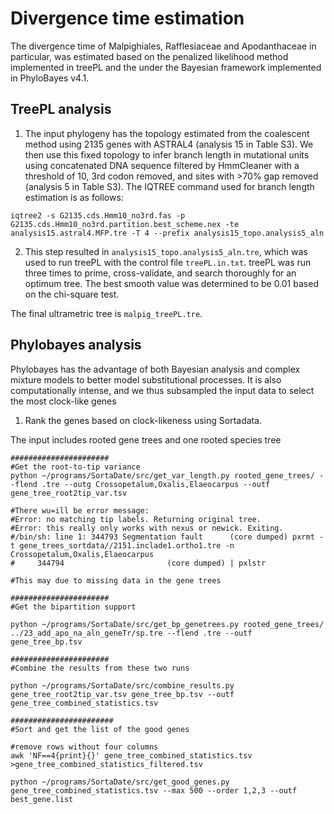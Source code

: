 # Divergence time estimation

The divergence time of Malpighiales, Rafflesiaceae and Apodanthaceae in particular, was estimated based on the penalized likelihood method implemented in treePL and the under the Bayesian framework implemented in PhyloBayes v4.1.

## TreePL analysis

1. The input phylogeny has the topology estimated from the coalescent method using 2135 genes with ASTRAL4 (analysis 15 in Table S3). We then use this fixed topology to infer branch length in mutational units using concatenated DNA sequence filtered by HmmCleaner with a threshold of 10, 3rd codon removed, and sites with >70% gap removed (analysis 5 in Table S3). The IQTREE command used for branch length estimation is as follows:

```
iqtree2 -s G2135.cds.Hmm10_no3rd.fas -p G2135.cds.Hmm10_no3rd.partition.best_scheme.nex -te analysis15.astral4.MFP.tre -T 4 --prefix analysis15_topo.analysis5_aln
```

2. This step resulted in `analysis15_topo.analysis5_aln.tre`, which was used to run treePL with the control file `treePL.in.txt`. treePL was run three times to prime, cross-validate, and search thoroughly for an optimum tree. The best smooth value was determined to be 0.01 based on the chi-square test.

The final ultrametric tree is `malpig_treePL.tre`.


## Phylobayes analysis

Phylobayes has the advantage of both Bayesian analysis and complex mixture models to better model substitutional processes. It is also computationally intense, and we thus subsampled the input data to select the most clock-like genes

1. Rank the genes based on clock-likeness using Sortadata.

The input includes rooted gene trees and one rooted species tree
```
######################
#Get the root-to-tip variance
python ~/programs/SortaDate/src/get_var_length.py rooted_gene_trees/ --flend .tre --outg Crossopetalum,Oxalis,Elaeocarpus --outf gene_tree_root2tip_var.tsv

#There wu=ill be error message: 
#Error: no matching tip labels. Returning original tree.
#Error: this really only works with nexus or newick. Exiting.
#/bin/sh: line 1: 344793 Segmentation fault      (core dumped) pxrmt -t gene_trees_sortdata//2151.inclade1.ortho1.tre -n Crossopetalum,Oxalis,Elaeocarpus
#     344794                       (core dumped) | pxlstr

#This may due to missing data in the gene trees

######################
#Get the bipartition support

python ~/programs/SortaDate/src/get_bp_genetrees.py rooted_gene_trees/ ../23_add_apo_na_aln_geneTr/sp.tre --flend .tre --outf gene_tree_bp.tsv

######################
#Combine the results from these two runs

python ~/programs/SortaDate/src/combine_results.py gene_tree_root2tip_var.tsv gene_tree_bp.tsv --outf gene_tree_combined_statistics.tsv

#######################
#Sort and get the list of the good genes

#remove rows without four columns
awk 'NF==4{print}{}' gene_tree_combined_statistics.tsv >gene_tree_combined_statistics_filtered.tsv

python ~/programs/SortaDate/src/get_good_genes.py gene_tree_combined_statistics.tsv --max 500 --order 1,2,3 --outf best_gene.list


```